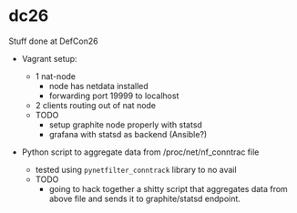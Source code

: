 # dc26
Stuff done at DefCon26

- Vagrant setup:
  - 1 nat-node
    - node has netdata installed
    - forwarding port 19999 to localhost
  - 2 clients routing out of nat node
  - TODO
    - setup graphite node properly with statsd
    - grafana with statsd as backend (Ansible?)
  
- Python script to aggregate data from /proc/net/nf_conntrac file
  - tested using `pynetfilter_conntrack` library to no avail
  - TODO
    - going to hack together a shitty script that aggregates data from above file and sends it to graphite/statsd endpoint.
